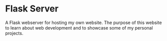 # Flask Server
A Flask webserver for hosting my own website. The purpose of this website to
learn about web development and to showcase some of my personal projects.